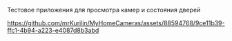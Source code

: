 Тестовое приложения для просмотра камер и состояния дверей


https://github.com/mrKurilin/MyHomeCameras/assets/88594768/9ce11b39-ffc1-4b94-a223-e4087d8b3abd


